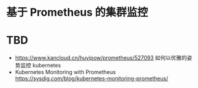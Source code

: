 # 基于 Prometheus 的集群监控

# TBD

- https://www.kancloud.cn/huyipow/prometheus/527093 如何以优雅的姿势监控 kubernetes
- Kubernetes Monitoring with Prometheus https://sysdig.com/blog/kubernetes-monitoring-prometheus/

